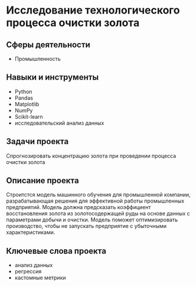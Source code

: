 # Исследование технологического процесса очистки золота

## Сферы деятельности
- Промышленность

## Навыки и инструменты
- Python
- Pandas
- Matplotlib
- NumPy
- Scikit-learn
- исследовательский анализ данных

## Задачи проекта
Спрогнозировать концентрацию золота при проведении процесса очистки золота

## Описание проекта
Строитстся модель машинного обучения для промышленной компании, разрабатывающая решения для эффективной работы промышленных предприятий. Модель должна предсказать коэффициент восстановления золота из золотосодержащей руды на основе данных с параметрами добычи и очистки. Модель поможет оптимизировать производство, чтобы не запускать предприятие с убыточными характеристиками.


## Ключевые слова проекта
- анализ данных
- регрессия
- кастомные метрики